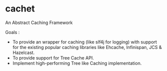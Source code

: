 cachet
======

An Abstract Caching Framework

Goals : 
* To provide an wrapper for caching (like slf4j for logging) with support for the existing popular caching libraries like Ehcache, Infinispan, JCS & Hazelcast.
* To provide support for Tree Cache API.
* Implement high-performing Tree like Caching implementation.


